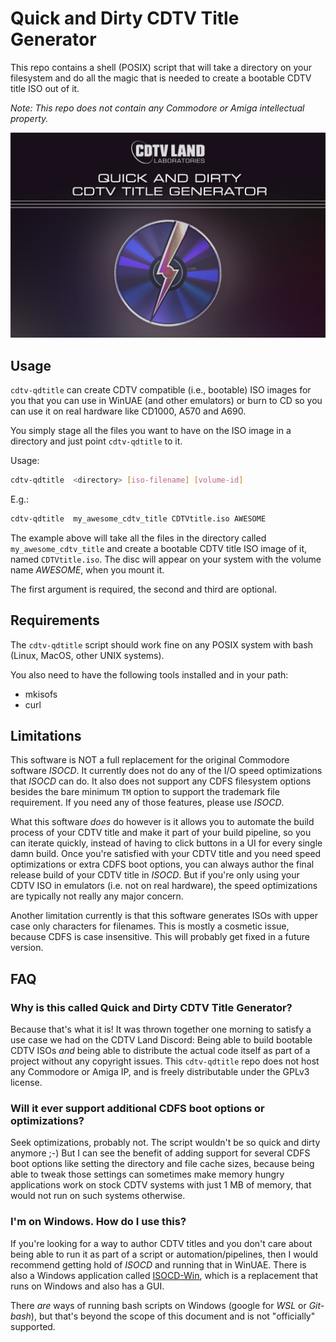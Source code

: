 # Quick and Dirty CDTV Title Generator

This repo contains a shell (POSIX) script that will take a directory on your filesystem and do all the magic that is needed to create a bootable CDTV title ISO out of it.

_Note: This repo does not contain any Commodore or Amiga intellectual property._

![](pics/CDTV%20Quick%20and%20Dirty%20Title%20Generator.jpg)


## Usage
`cdtv-qdtitle` can create CDTV compatible (i.e., bootable) ISO images for you that you can use in WinUAE (and other emulators) or burn to CD so you can use it on real hardware like CD1000, A570 and A690.

You simply stage all the files you want to have on the ISO image in a directory and just point `cdtv-qdtitle` to it.

Usage:

```sh
cdtv-qdtitle  <directory> [iso-filename] [volume-id]
```

E.g.:

```sh
cdtv-qdtitle  my_awesome_cdtv_title CDTVtitle.iso AWESOME
```

The example above will take all the files in the directory called `my_awesome_cdtv_title` and create a bootable CDTV title ISO image of it, named `CDTVtitle.iso`. The disc will appear on your system with the volume name _AWESOME_, when you mount it.

The first argument is required, the second and third are optional.


## Requirements
The `cdtv-qdtitle` script should work fine on any POSIX system with bash (Linux, MacOS, other UNIX systems).

You also need to have the following tools installed and in your path:

- mkisofs
- curl


## Limitations
This software is NOT a full replacement for the original Commodore software _ISOCD_. It currently does not do any of the I/O speed optimizations that _ISOCD_ can do. It also does not support any CDFS filesystem options besides the bare minimum `TM` option to support the trademark file requirement. If you need any of those features, please use _ISOCD_.

What this software _does_ do however is it allows you to automate the build process of your CDTV title and make it part of your build pipeline, so you can iterate quickly, instead of having to click buttons in a UI for every single damn build. Once you're satisfied with your CDTV title and you need speed optimizations or extra CDFS boot options, you can always author the final release build of your CDTV title in _ISOCD_. But if you're only using your CDTV ISO in emulators (i.e. not on real hardware), the speed optimizations are typically not really any major concern.

Another limitation currently is that this software generates ISOs with upper case only characters for filenames. This is mostly a cosmetic issue, because CDFS is case insensitive. This will probably get fixed in a future version.
 

## FAQ

### Why is this called Quick and Dirty CDTV Title Generator?
Because that's what it is! It was thrown together one morning to satisfy a use case we had on the CDTV Land Discord: Being able to build bootable CDTV ISOs _and_ being able to distribute the actual code itself as part of a project without any copyright issues. This `cdtv-qdtitle` repo does not host any Commodore or Amiga IP, and is freely distributable under the GPLv3 license.

### Will it ever support additional CDFS boot options or optimizations?
Seek optimizations, probably not. The script wouldn't be so quick and dirty anymore ;-) But I can see the benefit of adding support for several CDFS boot options like setting the directory and file cache sizes, because being able to tweak those settings can sometimes make memory hungry applications work on stock CDTV systems with just 1 MB of memory, that would not run on such systems otherwise.

### I'm on Windows. How do I use this?
If you're looking for a way to author CDTV titles and you don't care about being able to run it as part of a script or automation/pipelines, then I would recommend getting hold of _ISOCD_ and running that in WinUAE. There is also a Windows application called [ISOCD-Win](https://github.com/fuseoppl/isocd-win), which is a replacement that runs on Windows and also has a GUI. 

There _are_ ways of running bash scripts on Windows (google for _WSL_ or _Git-bash_), but that's beyond the scope of this document and is not "officially" supported.
